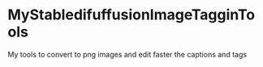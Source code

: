 # MyStabledifuffusionImageTagginTools
My tools to convert to png images and edit faster the captions and tags
